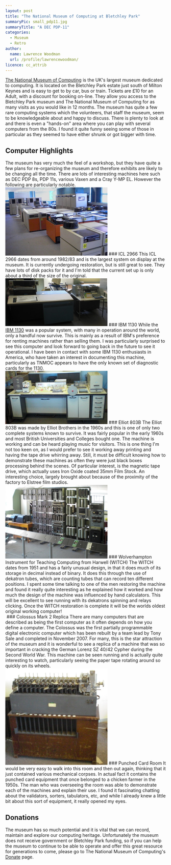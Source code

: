 ```yaml
---
layout: post
title: "The National Museum of Computing at Bletchley Park"
summaryPic: small_pdp11.jpg
summaryTitle: "A DEC PDP-11"
categories:
  - Museum
  - Retro
author:
  name: Lawrence Woodman
  url: /profile/lawrencewoodman/
licence: cc_attrib
---
```

[The National Museum of Computing](http://tnmoc.org) is the UK's largest museum dedicated to computing.  It is located on the Bletchley Park estate just south of Milton Keynes and is easy to get to by car, bus or train.  Tickets are £10 for an Adult, with a discount for booking on-line.  They allow you access to the Bletchley Park museum and The National Museum of Computing for as many visits as you would like in 12 months.  The museum has quite a few rare computing systems which the volunteers, that staff the museum, seem to be knowledgeable about and happy to discuss.  There is plenty to look at and there is even a "hands-on" area where you can play with several computers from the 80s.  I found it quite funny seeing some of those in particular as they seemed to have either shrunk or got bigger with time.

<h2>Computer Highlights</h2>
The museum has very much the feel of a workshop, but they have quite a few plans for re-organizing the museum and therefore exhibits are likely to be changing all the time.  There are lots of interesting machines here such as DEC PDP 8s, PDP 11s, various Vaxen and a Cray Y-MP EL.  However the following are particularly notable.

<img class="leftFlow" width="320" height="213" src="/images/posts/icl2966.jpg" title="An ICL 2966 CPU, Disk Packs and Mag Tape" alt=""/>
### ICL 2966
This ICL 2966 dates from around 1982/83 and is the largest system on display at the museum.  It is currently undergoing restoration, but is still great to see.  They have lots of disk packs for it and I'm told that the current set up is only about a third of the size of the original. 

<br style="clear: left;"/>
<img class="leftFlow" width="320" height="150" src="/images/posts/ibm1130.jpg" title="An IBM 1130" alt=""/>
### IBM 1130
While the <a href="http://ibm1130.org/">IBM 1130</a> was a popular system, with many in operation around the world, only a handful now survive.  
This is mainly as a result of IBM's preference for renting machines rather than selling them.  I was particularly surprised to see this 
computer and look forward to going back in the future to see it operational.  I have been in contact with some IBM 1130 enthusiasts in America, who have taken an interest in documenting this machine, particularly as TNMOC appears to have the only known set of diagnostic cards for the 1130.

<br style="clear: left;"/>
<img class="leftFlow" width="320" height="166" src="/images/posts/elliot803b.jpg" title="A very incomplete picture of an Elliot 803B" alt=""/>
### Elliot 803B
The Elliot 803B was made by Elliot Brothers in the 1960s and this is one of only two complete systems known to survive.  It was fairly popular in the early 1960s and most British Universities and Colleges bought one.  The machine is working and can be heard playing music for visitors.  This is one thing I'm not too keen on, as I would prefer to see it working away printing and having the tape drive whirring away.  Still, it must be difficult knowing how to demonstrate these machines as often they were just black boxes processing behind the scenes.  Of particular interest, is the magnetic tape drive, which actually uses Iron Oxide coated 35mm Film Stock.  An interesting choice, largely brought about because of the proximity of the factory to Elstree film studios.

<br style="clear: left;"/>
<img class="leftFlow" width="320" height="230" src="/images/posts/witch_computer.jpg" title="The WITCH Computer" alt=""/>
### Wolverhampton Instrument for Teaching Computing from Harwell (WITCH)
The WITCH dates from 1951 and has a fairly unusual design, in that it does much of its storage in decimal instead of binary.  It does this through the use of dekatron tubes, which are counting tubes that can record ten different positions.  I spent some time talking to one of the men restoring the machine and found it really quite interesting as he explained how it worked and how much the design of the machine was influenced by hand calculators.  This will be excellent to see running with its dekatrons spinning and relays clicking.  Once the WITCH restoration is complete it will be the worlds oldest original working computer!

<br style="clear: left;"/>
<a href="http://commons.wikimedia.org/wiki/File:Colossus-rebuild.jpg"><img class="leftFlow" width="320" src="http://upload.wikimedia.org/wikipedia/commons/2/2c/Colossus-rebuild.jpg" title="The Colossus Mark 2 Replica" alt=""/></a>
### Colossus Mark 2 Replica
There are many computers that are described as being the first computer as it often depends on how you define a computer.  The Colossus was the first partially programmable digital electronic computer which has been rebuilt by a team lead by Tony Sale and completed in November 2007.  For many,
this is the star attraction of the museum and it is wonderful to see a replica of a machine that was so important in cracking the German 
Lorenz SZ 40/42 Cypher during the Second World War.  This machine can be seen running and is actually quite interesting to watch, particularly seeing the paper tape rotating around so quickly on its wheels.


<br style="clear: left;"/>
<img class="leftFlow" width="320" height="301" src="/images/posts/card_sorter.jpg" title="A 1950s Card Sorter" alt=""/>
### Punched Card Room
It would be very easy to walk into this room and then out again, thinking that it just contained various mechanical corpses.  In actual fact it contains the punched card equipment that once belonged to a chicken farmer in the 1950s.  The man who was overseeing the room was able to demonstrate each of the machines and explain their use.  I found it fascinating chatting about the validators, sorters, tabulators, etc, and while I already knew a little bit about this sort of equipment, it really opened my eyes.

<h2 style="clear:left;">Donations</h2>
The museum has so much potential and it is vital that we can record, maintain and explore our computing heritage.  Unfortunately the 
museum does not receive government or Bletchley Park funding, so if you can help the museum to continue to be able to operate and offer this great resource for generations to come, please go to The National Museum of Computing's <a href="http://tnmoc.org/donate.aspx">Donate</a> page.
